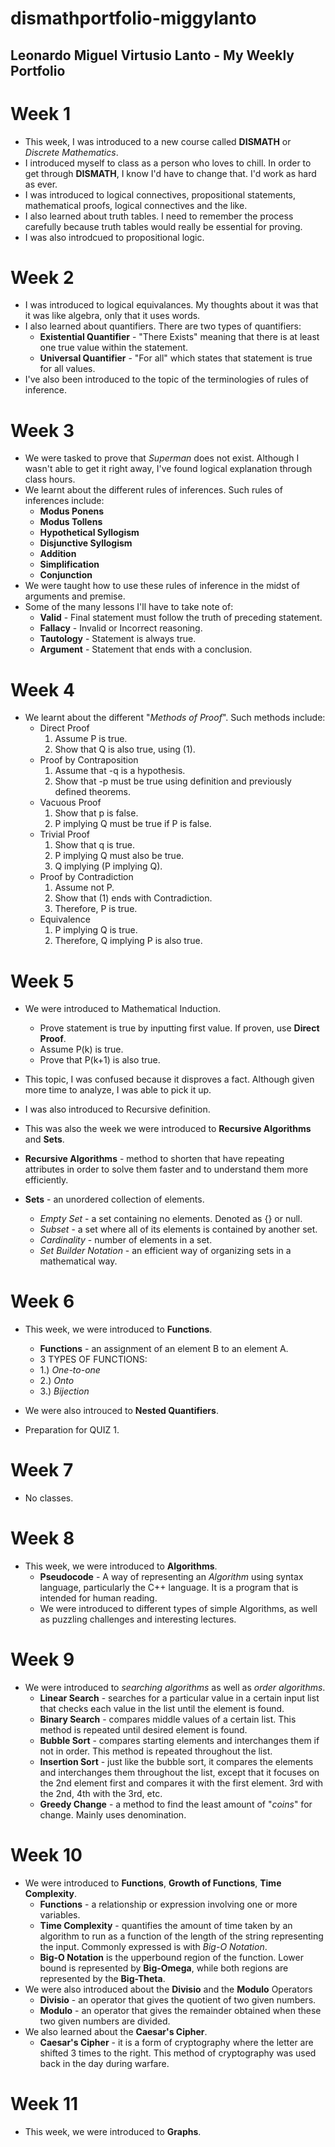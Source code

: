 # dismathportfolio-miggylanto
## Leonardo Miguel Virtusio Lanto - My Weekly Portfolio
# Week 1
- This week, I was introduced to a new course called **DISMATH** or *Discrete Mathematics*.
- I introduced myself to class as a person who loves to chill. In order to get through **DISMATH**, I know I'd have to change that. I'd work as hard as ever.
- I was introduced to logical connectives, propositional statements, mathematical proofs, logical connectives and the like.
- I also learned about truth tables. I need to remember the process carefully because truth tables would really be essential for proving.
- I was also introdcued to propositional logic.

# Week 2
- I was introduced to logical equivalances. My thoughts about it was that it was like algebra, only that it uses words.
- I also learned about quantifiers. There are two types of quantifiers:
  * **Existential Quantifier** - "There Exists" meaning that there is at least one true value within the statement.
  * **Universal Quantifier** - "For all" which states that statement is true for all values.
- I've also been introduced to the topic of the terminologies of rules of inference.

# Week 3
- We were tasked to prove that *Superman* does not exist. Although I wasn't able to get it right away, I've found logical explanation through class hours.
- We learnt about the different rules of inferences. Such rules of inferences include:
  * **Modus Ponens**
  * **Modus Tollens**
  * **Hypothetical Syllogism**
  * **Disjunctive Syllogism**
  * **Addition**
  * **Simplification**
  * **Conjunction**
- We were taught how to use these rules of inference in the midst of arguments and premise.
- Some of the many lessons I'll have to take note of:
  * **Valid** - Final statement must follow the truth of preceding statement.
  * **Fallacy** - Invalid or Incorrect reasoning.
  * **Tautology** - Statement is always true.
  * **Argument** - Statement that ends with a conclusion.

# Week 4
- We learnt about the different "*Methods of Proof*". Such methods include:
  - Direct Proof
    1. Assume P is true.
    2. Show that Q is also true, using (1).
  - Proof by Contraposition
    1. Assume that -q is a hypothesis.
    2. Show that -p must be true using definition and previously defined theorems.
  - Vacuous Proof
    1. Show that p is false.
    2. P implying Q must be true if P is false.
  - Trivial Proof
    1. Show that q is true.
    2. P implying Q must also be true.
    3. Q implying (P implying Q).
  - Proof by Contradiction
    1. Assume not P.
    2. Show that (1) ends with Contradiction.
    3. Therefore, P is true.
  - Equivalence
    1. P implying Q is true.
    2. Therefore, Q implying P is also true.

# Week 5
- We were introduced to Mathematical Induction. 
  * Prove statement is true by inputting first value. If proven, use **Direct Proof**.
  * Assume P(k) is true.
  * Prove that P(k+1) is also true.

- This topic, I was confused because it disproves a fact. Although given more time to analyze, I was able to pick it up.
- I was also introduced to Recursive definition.

- This was also the week we were introduced to **Recursive Algorithms** and **Sets**.
- **Recursive Algorithms** - method to shorten that have repeating attributes in order to solve them faster and to understand them more efficiently.
- **Sets** - an unordered collection of elements.
  * *Empty Set* - a set containing no elements. Denoted as {} or null.
  * *Subset* - a set where all of its elements is contained by another set.
  * *Cardinality* - number of elements in a set.
  * *Set Builder Notation* - an efficient way of organizing sets in a mathematical way.

# Week 6

- This week, we were introduced to **Functions**. 
  * **Functions** - an assignment of an element B to an element A.
  * 3 TYPES OF FUNCTIONS:
  * 1.) *One-to-one*
  * 2.) *Onto*
  * 3.) *Bijection*
  
- We were also introuced to **Nested Quantifiers**.
- Preparation for QUIZ 1.

# Week 7
- No classes.

# Week 8
- This week, we were introduced to **Algorithms**.
  * **Pseudocode** - A way of representing an *Algorithm* using syntax language, particularly the C++ language. It is a program that is intended for human reading.
  * We were introduced to different types of simple Algorithms, as well as puzzling challenges and interesting lectures.

# Week 9
- We were introduced to *searching algorithms* as well as *order algorithms*. 
  * **Linear Search** - searches for a particular value in a certain input list that checks each value in the list until the element is found.
  * **Binary Search** - compares middle values of a certain list. This method is repeated until desired element is found.
  * **Bubble Sort** - compares starting elements and interchanges them if not in order. This method is repeated throughout the list.
  * **Insertion Sort** - just like the bubble sort, it compares the elements and interchanges them throughout the list, except that it focuses on the 2nd element first and compares it with the first element. 3rd with the 2nd, 4th with the 3rd, etc.
  * **Greedy Change** - a method to find the least amount of "*coins*" for change. Mainly uses denomination.

# Week 10
- We were introduced to **Functions**, **Growth of Functions**, **Time Complexity**.
  * **Functions** - a relationship or expression involving one or more variables.
  * **Time Complexity** - quantifies the amount of time taken by an algorithm to run as a function of the length of the string representing the input. Commonly expressed is with *Big-O Notation*.
  * **Big-O Notation** is the upperbound region of the function. Lower bound is represented by **Big-Omega**, while both regions are represented by the **Big-Theta**.
- We were also introduced about the **Divisio** and the **Modulo** Operators
  * **Divisio** - an operator that gives the quotient of two given numbers.
  * **Modulo** - an operator that gives the remainder obtained when these two given numbers are divided.
- We also learned about the **Caesar's Cipher**.
  * **Caesar's Cipher** - it is a form of cryptography where the letter are shifted 3 times to the right. This method of cryptography was used back in the day during warfare.

# Week 11
- This week, we were introduced to **Graphs**.




